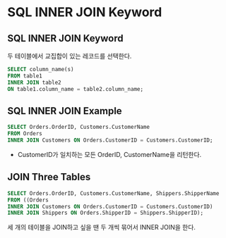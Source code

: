 # SQL INNER JOIN Keyword
## SQL INNER JOIN Keyword
두 테이블에서 교집합이 있는 레코드를 선택한다. 

```sql
SELECT column_name(s)
FROM table1
INNER JOIN table2
ON table1.column_name = table2.column_name;
```


## SQL INNER JOIN Example
```sql
SELECT Orders.OrderID, Customers.CustomerName
FROM Orders
INNER JOIN Customers ON Orders.CustomerID = Customers.CustomerID;
```

- CustomerID가 일치하는 모든 OrderID, CustomerName을 리턴한다. 

## JOIN Three Tables
```sql
SELECT Orders.OrderID, Customers.CustomerName, Shippers.ShipperName
FROM ((Orders
INNER JOIN Customers ON Orders.CustomerID = Customers.CustomerID)
INNER JOIN Shippers ON Orders.ShipperID = Shippers.ShipperID);
```
세 개의 테이블을 JOIN하고 싶을 땐
두 개씩 묶어서 INNER JOIN을 한다. 
